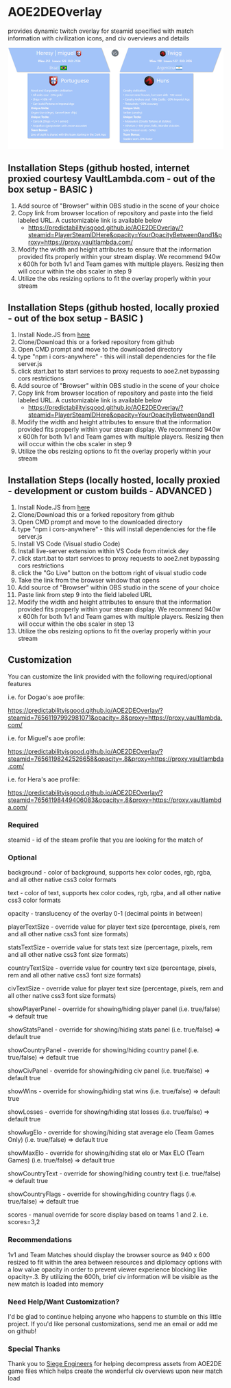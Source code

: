 # AOE2DEOverlay
provides dynamic twitch overlay for steamid specified with match information with civilization icons, and civ overviews and details

![Civilization Details](https://raw.githubusercontent.com/PredictabilityIsGood/AOE2DEOverlay/master/Civ-Details.PNG)


## Installation Steps (github hosted, internet proxied courtesy VaultLambda.com - out of the box setup - BASIC )
1) Add source of "Browser" within OBS studio in the scene of your choice
2) Copy link from browser location of repository and paste into the field labeled URL. A customizable link is available below
    - https://predictabilityisgood.github.io/AOE2DEOverlay/?steamid=PlayerSteamIDHere&opacity=YourOpacityBetween0and1&proxy=https://proxy.vaultlambda.com/
3) Modify the width and height attributes to ensure that the information provided fits properly within your stream display. We recommend 940w x 600h for both 1v1 and Team games with multiple players. Resizing then will occur within the obs scaler in step 9
4) Utilize the obs resizing options to fit the overlay properly within your stream

## Installation Steps (github hosted, locally proxied - out of the box setup - BASIC )
1) Install Node.JS from [here](https://nodejs.org/en/download/current/)
2) Clone/Download this or a forked repository from github
3) Open CMD prompt and move to the downloaded directory
4) type "npm i cors-anywhere" - this will install dependencies for the file server.js
5) click start.bat to start services to proxy requests to aoe2.net bypassing cors restrictions
6) Add source of "Browser" within OBS studio in the scene of your choice
7) Copy link from browser location of repository and paste into the field labeled URL. A customizable link is available below
    - https://predictabilityisgood.github.io/AOE2DEOverlay/?steamid=PlayerSteamIDHere&opacity=YourOpacityBetween0and1
8) Modify the width and height attributes to ensure that the information provided fits properly within your stream display. We recommend 940w x 600h for both 1v1 and Team games with multiple players. Resizing then will occur within the obs scaler in step 9
9) Utilize the obs resizing options to fit the overlay properly within your stream

## Installation Steps (locally hosted, locally proxied - development or custom builds - ADVANCED )
1) Install Node.JS from [here](https://nodejs.org/en/download/current/)
2) Clone/Download this or a forked repository from github
3) Open CMD prompt and move to the downloaded directory
4) type "npm i cors-anywhere" - this will install dependencies for the file server.js
5) Install VS Code (Visual studio Code)
6) Install live-server extension within VS Code from ritwick dey 
7) click start.bat to start services to proxy requests to aoe2.net bypassing cors restrictions
8) click the "Go Live" button on the bottom right of visual studio code
9) Take the link from the browser window that opens
10) Add source of "Browser" within OBS studio in the scene of your choice
11) Paste link from step 9 into the field labeled URL
12) Modify the width and height attributes to ensure that the information provided fits properly within your stream display. We recommend 940w x 600h for both 1v1 and Team games with multiple players. Resizing then will occur within the obs scaler in step 13
13) Utilize the obs resizing options to fit the overlay properly within your stream

## Customization
You can customize the link provided with the following required/optional features

i.e. for Dogao's aoe profile:

https://predictabilityisgood.github.io/AOE2DEOverlay/?steamid=76561197992981071&opacity=.8&proxy=https://proxy.vaultlambda.com/

i.e. for Miguel's aoe profile:

https://predictabilityisgood.github.io/AOE2DEOverlay/?steamid=76561198242526658&opacity=.8&proxy=https://proxy.vaultlambda.com/

i.e. for Hera's aoe profile:

https://predictabilityisgood.github.io/AOE2DEOverlay/?steamid=76561198449406083&opacity=.8&proxy=https://proxy.vaultlambda.com/


### Required
steamid - id of the steam profile that you are looking for the match of 

### Optional
background - color of background, supports hex color codes, rgb, rgba, and all other native css3 color formats

text - color of text, supports hex color codes, rgb, rgba, and all other native css3 color formats

opacity - translucency of the overlay 0-1 (decimal points in between)

playerTextSize - override value for player text size (percentage, pixels, rem and all other native css3 font size formats)

statsTextSize - override value for stats text size (percentage, pixels, rem and all other native css3 font size formats)

countryTextSize - override value for country text size (percentage, pixels, rem and all other native css3 font size formats)

civTextSize - override value for player text size (percentage, pixels, rem and all other native css3 font size formats)

showPlayerPanel - override for showing/hiding player panel (i.e. true/false) => default true

showStatsPanel - override for showing/hiding stats panel (i.e. true/false) => default true

showCountryPanel - override for showing/hiding country panel (i.e. true/false) => default true

showCivPanel - override for showing/hiding civ panel (i.e. true/false) => default true

showWins - override for showing/hiding stat wins (i.e. true/false) => default true

showLosses - override for showing/hiding stat losses (i.e. true/false) => default true

showAvgElo - override for showing/hiding stat average elo (Team Games Only) (i.e. true/false) => default true

showMaxElo - override for showing/hiding stat elo or Max ELO (Team Games) (i.e. true/false) => default true

showCountryText - override for showing/hiding country text (i.e. true/false) => default true

showCountryFlags - override for showing/hiding country flags (i.e. true/false) => default true

scores - manual override for score display based on teams 1 and 2. i.e. scores=3,2


### Recommendations
1v1 and Team Matches should display the browser source as 940 x 600 resized to fit within the area between resources and diplomacy options with a low value opacity in order to prevent viewer experience blocking like opacity=.3. By utilizing the 600h, brief civ information will be visible as the new match is loaded into memory

### Need Help/Want Customization?
I'd be glad to continue helping anyone who happens to stumble on this little project. If you'd like personal customizations, send me an email or add me on github!

### Special Thanks
Thank you to [Siege Engineers](https://github.com/SiegeEngineers/aoe2techtree) for helping decompress assets from AOE2DE game files which helps create the wonderful civ overviews upon new match load
